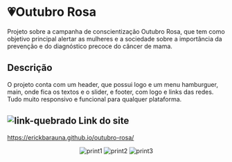 # :heartpulse:Outubro Rosa
Projeto sobre a campanha de conscientização Outubro Rosa, que tem como objetivo principal alertar as mulheres e a sociedade sobre a importância da prevenção e do diagnóstico precoce do câncer de mama.
 
 ## Descrição
O projeto conta com um header, que possui logo e um menu hamburguer, main, onde fica os textos e o slider, e footer, com logo e links das redes. Tudo muito responsivo e funcional para qualquer plataforma.

## ![link-quebrado](https://user-images.githubusercontent.com/98670029/193427214-49ca4dc9-c9ac-445e-b63b-79ba0f79fbc8.png) Link do site
https://erickbarauna.github.io/outubro-rosa/
  <div align="center">
  
 
   ![print1](https://user-images.githubusercontent.com/98670029/196007845-dfa5ea42-1054-48d1-b238-fe85ebb30d83.PNG)
   ![print2](https://user-images.githubusercontent.com/98670029/196007872-2a75e7fc-f975-4d08-a230-26174816bd05.PNG)
   ![print3](https://user-images.githubusercontent.com/98670029/196007875-23221992-6310-47d0-8d75-da21dd9aab49.PNG)
  
  </div>


